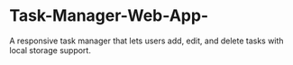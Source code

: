 # Task-Manager-Web-App-
A responsive task manager that lets users add, edit, and delete tasks with local storage support.
